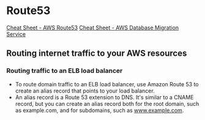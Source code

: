# Route53

[Cheat Sheet - AWS Route53](https://tutorialsdojo.com/amazon-route-53)
[Cheat Sheet - AWS Database Migration Service](https://tutorialsdojo.com/aws-database-migration-service)

## Routing internet traffic to your AWS resources

### Routing traffic to an ELB load balancer

- To route domain traffic to an ELB load balancer, use Amazon Route 53 to create an alias record that points to your load balancer.
- An alias record is a Route 53 extension to DNS. It's similar to a CNAME record, but you can create an alias record both for the root domain, such as example.com, and for subdomains, such as www.example.com.